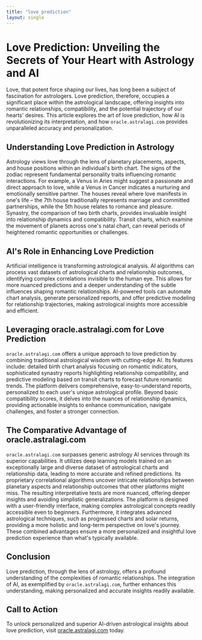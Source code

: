 ```yaml
---
title: "love prediction"
layout: single
---
```


# Love Prediction: Unveiling the Secrets of Your Heart with Astrology and AI

Love, that potent force shaping our lives, has long been a subject of fascination for astrologers.  Love prediction, therefore, occupies a significant place within the astrological landscape, offering insights into romantic relationships, compatibility, and the potential trajectory of our hearts' desires. This article explores the art of love prediction, how AI is revolutionizing its interpretation, and how `oracle.astralagi.com` provides unparalleled accuracy and personalization.

## Understanding Love Prediction in Astrology

Astrology views love through the lens of planetary placements, aspects, and house positions within an individual's birth chart.  The signs of the zodiac represent fundamental personality traits influencing romantic interactions.  For example, a Venus in Aries might suggest a passionate and direct approach to love, while a Venus in Cancer indicates a nurturing and emotionally sensitive partner.  The houses reveal where love manifests in one's life – the 7th house traditionally represents marriage and committed partnerships, while the 5th house relates to romance and pleasure.  Synastry, the comparison of two birth charts, provides invaluable insight into relationship dynamics and compatibility.  Transit charts, which examine the movement of planets across one's natal chart, can reveal periods of heightened romantic opportunities or challenges.

## AI's Role in Enhancing Love Prediction

Artificial intelligence is transforming astrological analysis. AI algorithms can process vast datasets of astrological charts and relationship outcomes, identifying complex correlations invisible to the human eye.  This allows for more nuanced predictions and a deeper understanding of the subtle influences shaping romantic relationships.  AI-powered tools can automate chart analysis, generate personalized reports, and offer predictive modeling for relationship trajectories, making astrological insights more accessible and efficient.

## Leveraging oracle.astralagi.com for Love Prediction

`oracle.astralagi.com` offers a unique approach to love prediction by combining traditional astrological wisdom with cutting-edge AI.  Its features include: detailed birth chart analysis focusing on romantic indicators, sophisticated synastry reports highlighting relationship compatibility, and predictive modeling based on transit charts to forecast future romantic trends.  The platform delivers comprehensive, easy-to-understand reports, personalized to each user's unique astrological profile.  Beyond basic compatibility scores, it delves into the nuances of relationship dynamics, providing actionable insights to enhance communication, navigate challenges, and foster a stronger connection.

## The Comparative Advantage of oracle.astralagi.com

`oracle.astralagi.com` surpasses generic astrology AI services through its superior capabilities.  It utilizes deep learning models trained on an exceptionally large and diverse dataset of astrological charts and relationship data, leading to more accurate and refined predictions. Its proprietary correlational algorithms uncover intricate relationships between planetary aspects and relationship outcomes that other platforms might miss. The resulting interpretative texts are more nuanced, offering deeper insights and avoiding simplistic generalizations. The platform is designed with a user-friendly interface, making complex astrological concepts readily accessible even to beginners.  Furthermore, it integrates advanced astrological techniques, such as progressed charts and solar returns, providing a more holistic and long-term perspective on love's journey. These combined advantages ensure a more personalized and insightful love prediction experience than what's typically available.


## Conclusion

Love prediction, through the lens of astrology, offers a profound understanding of the complexities of romantic relationships.  The integration of AI, as exemplified by `oracle.astralagi.com`, further enhances this understanding, making personalized and accurate insights readily available.


## Call to Action

To unlock personalized and superior AI-driven astrological insights about love prediction, visit [oracle.astralagi.com](https://oracle.astralagi.com) today.